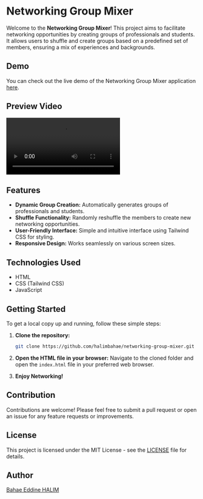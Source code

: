
# Networking Group Mixer
Welcome to the **Networking Group Mixer**! This project aims to facilitate networking opportunities by creating groups of professionals and students. It allows users to shuffle and create groups based on a predefined set of members, ensuring a mix of experiences and backgrounds.

## Demo
You can check out the live demo of the Networking Group Mixer application [here](https://halimbahae.github.io/Networking-Group-Mixer/).

## Preview Video
![Networking Group Mixer Preview](Networking-Group-Mixer.mp4)


## Features

- **Dynamic Group Creation:** Automatically generates groups of professionals and students.
- **Shuffle Functionality:** Randomly reshuffle the members to create new networking opportunities.
- **User-Friendly Interface:** Simple and intuitive interface using Tailwind CSS for styling.
- **Responsive Design:** Works seamlessly on various screen sizes.

## Technologies Used

- HTML
- CSS (Tailwind CSS)
- JavaScript

## Getting Started

To get a local copy up and running, follow these simple steps:

1. **Clone the repository:**
   ```bash
   git clone https://github.com/halimbahae/networking-group-mixer.git
   ```
   
2. **Open the HTML file in your browser:**
   Navigate to the cloned folder and open the `index.html` file in your preferred web browser.

3. **Enjoy Networking!**

## Contribution

Contributions are welcome! Please feel free to submit a pull request or open an issue for any feature requests or improvements.

## License

This project is licensed under the MIT License - see the [LICENSE](LICENSE) file for details.

## Author

[Bahae Eddine HALIM](https://www.linkedin.com/in/halimbahae/)
